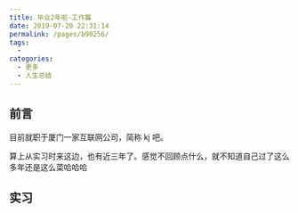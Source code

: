 ```yaml
---
title: 毕业2年啦-工作篇
date: 2019-07-20 22:31:14
permalink: /pages/b90256/
tags: 
  - 
categories: 
  - 更多
  - 人生总结
---
```

## 前言

目前就职于厦门一家互联网公司，简称 kj 吧。

算上从实习时来这边，也有近三年了。感觉不回顾点什么，就不知道自己过了这么多年还是这么菜哈哈哈

## 实习

